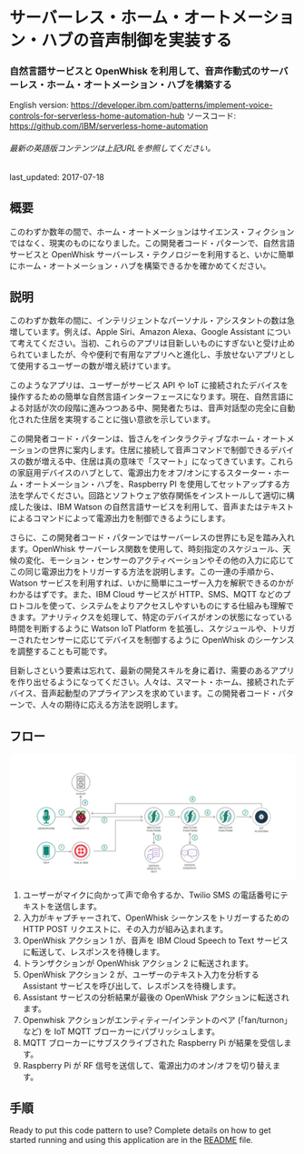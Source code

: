# サーバーレス・ホーム・オートメーション・ハブの音声制御を実装する

### 自然言語サービスと OpenWhisk を利用して、音声作動式のサーバーレス・ホーム・オートメーション・ハブを構築する

English version: https://developer.ibm.com/patterns/implement-voice-controls-for-serverless-home-automation-hub
 ソースコード: https://github.com/IBM/serverless-home-automation

###### 最新の英語版コンテンツは上記URLを参照してください。
last_updated: 2017-07-18

 
## 概要

このわずか数年の間で、ホーム・オートメーションはサイエンス・フィクションではなく、現実のものになりました。この開発者コード・パターンで、自然言語サービスと OpenWhisk サーバーレス・テクノロジーを利用すると、いかに簡単にホーム・オートメーション・ハブを構築できるかを確かめてください。

## 説明

このわずか数年の間に、インテリジェントなパーソナル・アシスタントの数は急増しています。例えば、Apple Siri、Amazon Alexa、Google Assistant について考えてください。当初、これらのアプリは目新しいものにすぎないと受け止められていましたが、今や便利で有用なアプリへと進化し、手放せないアプリとして使用するユーザーの数が増え続けています。

このようなアプリは、ユーザーがサービス API や IoT に接続されたデバイスを操作するための簡単な自然言語インターフェースになります。現在、自然言語による対話が次の段階に進みつつある中、開発者たちは、音声対話型の完全に自動化された住居を実現することに強い意欲を示しています。

この開発者コード・パターンは、皆さんをインタラクティブなホーム・オートメーションの世界に案内します。住居に接続して音声コマンドで制御できるデバイスの数が増える中、住居は真の意味で「スマート」になってきています。これらの家庭用デバイスのハブとして、電源出力をオフ/オンにするスターター・ホーム・オートメーション・ハブを、Raspberry PI を使用してセットアップする方法を学んでください。回路とソフトウェア依存関係をインストールして適切に構成した後は、IBM Watson の自然言語サービスを利用して、音声またはテキストによるコマンドによって電源出力を制御できるようにします。

さらに、この開発者コード・パターンではサーバーレスの世界にも足を踏み入れます。OpenWhisk サーバーレス関数を使用して、時刻指定のスケジュール、天候の変化、モーション・センサーのアクティベーションやその他の入力に応じてこの同じ電源出力をトリガーする方法を説明します。この一連の手順から、Watson サービスを利用すれば、いかに簡単にユーザー入力を解釈できるのかがわかるはずです。また、IBM Cloud サービスが HTTP、SMS、MQTT などのプロトコルを使って、システムをよりアクセスしやすいものにする仕組みも理解できます。アナリティクスを処理して、特定のデバイスがオンの状態になっている時間を判断するように Watson IoT Platform を拡張し、スケジュールや、トリガーされたセンサーに応じてデバイスを制御するように OpenWhisk のシーケンスを調整することも可能です。

目新しさという要素は忘れて、最新の開発スキルを身に着け、需要のあるアプリを作り出せるようになってください。人々は、スマート・ホーム、接続されたデバイス、音声起動型のアプライアンスを求めています。この開発者コード・パターンで、人々の期待に応える方法を説明します。

## フロー

![フロー](./images/voice-controls-serverless-home-automation-arch.png)

1. ユーザーがマイクに向かって声で命令するか、Twilio SMS の電話番号にテキストを送信します。
1. 入力がキャプチャーされて、OpenWhisk シーケンスをトリガーするための HTTP POST リクエストに、その入力が組み込まれます。
1. OpenWhisk アクション 1 が、音声を IBM Cloud Speech to Text サービスに転送して、レスポンスを待機します。
1. トランザクションが OpenWhisk アクション 2 に転送されます。
1. OpenWhisk アクション 2 が、ユーザーのテキスト入力を分析する Assistant サービスを呼び出して、レスポンスを待機します。
1. Assistant サービスの分析結果が最後の OpenWhisk アクションに転送されます。
1. Openwhisk アクションがエンティティー/インテントのペア (「fan/turnon」など) を IoT MQTT ブローカーにパブリッシュします。
1. MQTT ブローカーにサブスクライブされた Raspberry Pi が結果を受信します。
1. Raspberry Pi が RF 信号を送信して、電源出力のオン/オフを切り替えます。

## 手順

Ready to put this code pattern to use? Complete details on how to get started running and using this application are in the [README](https://github.com/IBM/serverless-home-automation/blob/master/README.md) file.
